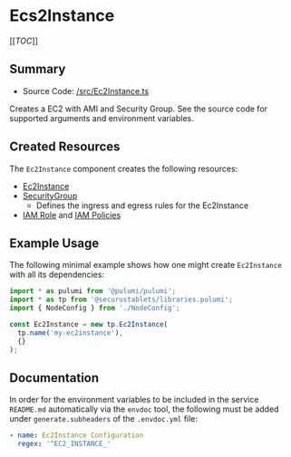 # Ecs2Instance

[[_TOC_]]

## Summary

* Source Code: [/src/Ec2Instance.ts](/src/Ec2Instance.ts)

Creates a EC2 with AMI and Security Group. See the source code for supported arguments and environment variables.

## Created Resources

The `Ec2Instance` component creates the following resources:
* [Ec2Instance](https://docs.aws.amazon.com/AWSEC2/latest/UserGuide/concepts.html)
* [SecurityGroup](https://docs.aws.amazon.com/vpc/latest/userguide/vpc-security-groups.html)
    * Defines the ingress and egress rules for the Ec2Instance
* [IAM Role](https://docs.aws.amazon.com/IAM/latest/UserGuide/id_roles.html) and [IAM Policies](https://docs.aws.amazon.com/IAM/latest/UserGuide/access_policies.html)

## Example Usage

The following minimal example shows how one might create `Ec2Instance` with all its dependencies:

```typescript
import * as pulumi from '@pulumi/pulumi';
import * as tp from '@securustablets/libraries.pulumi';
import { NodeConfig } from './NodeConfig';

const Ec2Instance = new tp.Ec2Instance(
  tp.name('my-ec2instance'),
  {}
);
```

## Documentation

In order for the environment variables to be included in the service `README.md` automatically via the `envdoc` tool, the following must be added under `generate.subheaders` of the `.envdoc.yml` file:

```yml
- name: Ec2Instance Configuration
  regex: '^EC2_INSTANCE_'
```
